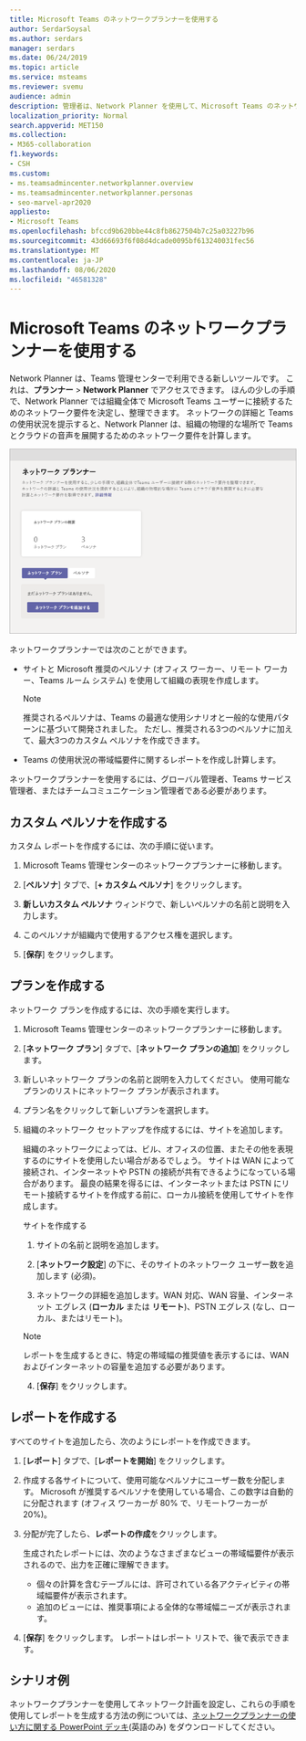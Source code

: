 ```yaml
---
title: Microsoft Teams のネットワークプランナーを使用する
author: SerdarSoysal
ms.author: serdars
manager: serdars
ms.date: 06/24/2019
ms.topic: article
ms.service: msteams
ms.reviewer: svemu
audience: admin
description: 管理者は、Network Planner を使用して、Microsoft Teams のネットワーク要件を特定する方法についてを知ることができます。
localization_priority: Normal
search.appverid: MET150
ms.collection:
- M365-collaboration
f1.keywords:
- CSH
ms.custom:
- ms.teamsadmincenter.networkplanner.overview
- ms.teamsadmincenter.networkplanner.personas
- seo-marvel-apr2020
appliesto:
- Microsoft Teams
ms.openlocfilehash: bfccd9b620bbe44c8fb8627504b7c25a03227b96
ms.sourcegitcommit: 43d66693f6f08d4dcade0095bf613240031fec56
ms.translationtype: MT
ms.contentlocale: ja-JP
ms.lasthandoff: 08/06/2020
ms.locfileid: "46581328"
---
```

# <a name="use-the-network-planner-for-microsoft-teams"></a>Microsoft Teams のネットワークプランナーを使用する

Network Planner は、Teams 管理センターで利用できる新しいツールです。 これは、**プランナー**  >  **Network Planner** でアクセスできます。 ほんの少しの手順で、Network Planner では組織全体で Microsoft Teams ユーザーに接続するためのネットワーク要件を決定し、整理できます。 ネットワークの詳細と Teams の使用状況を提示すると、Network Planner は、組織の物理的な場所で Teams とクラウドの音声を展開するためのネットワーク要件を計算します。

![ネットワークプランナーのスクリーンショット](media/network-planner.png)

ネットワークプランナーでは次のことができます。

- サイトと Microsoft 推奨のペルソナ (オフィス ワーカー、リモート ワーカー、Teams ルーム システム) を使用して組織の表現を作成します。

    > [!NOTE]
    > 推奨されるペルソナは、Teams の最適な使用シナリオと一般的な使用パターンに基づいて開発されました。 ただし、推奨される3つのペルソナに加えて、最大3つのカスタム ペルソナを作成できます。

- Teams の使用状況の帯域幅要件に関するレポートを作成し計算します。

ネットワークプランナーを使用するには、グローバル管理者、Teams サービス管理者、またはチームコミュニケーション管理者である必要があります。

## <a name="create-a-custom-persona"></a>カスタム ペルソナを作成する

カスタム レポートを作成するには、次の手順に従います。

1. Microsoft Teams 管理センターのネットワークプランナーに移動します。

2. [**ペルソナ**] タブで、[**+ カスタム ペルソナ**] をクリックします。 

3. **新しいカスタム ペルソナ** ウィンドウで、新しいペルソナの名前と説明を入力します。

4. このペルソナが組織内で使用するアクセス権を選択します。

5. [**保存**] をクリックします。

## <a name="build-your-plan"></a>プランを作成する

ネットワーク プランを作成するには、次の手順を実行します。

1. Microsoft Teams 管理センターのネットワークプランナーに移動します。

2. [**ネットワーク プラン**] タブで、[**ネットワーク プランの追加**] をクリックします。

3. 新しいネットワーク プランの名前と説明を入力してください。 使用可能なプランのリストにネットワーク プランが表示されます。

4. プラン名をクリックして新しいプランを選択します。

5. 組織のネットワーク セットアップを作成するには、サイトを追加します。

    組織のネットワークによっては、ビル、オフィスの位置、またその他を表現するのにサイトを使用したい場合があるでしょう。 サイトは WAN によって接続され、インターネットや PSTN の接続が共有できるようになっている場合があります。 最良の結果を得るには、インターネットまたは PSTN にリモート接続するサイトを作成する前に、ローカル接続を使用してサイトを作成します。

    サイトを作成する

    1. サイトの名前と説明を追加します。

    2. [**ネットワーク設定**] の下に、そのサイトのネットワーク ユーザー数を追加します (必須)。

    3. ネットワークの詳細を追加します。WAN 対応、WAN 容量、インターネット エグレス (**ローカル** または **リモート**)、PSTN エグレス (なし、ローカル、またはリモート)。

      > [!NOTE]
      > レポートを生成するときに、特定の帯域幅の推奨値を表示するには、WAN およびインターネットの容量を追加する必要があります。

    4. [**保存**] をクリックします。

## <a name="create-a-report"></a>レポートを作成する

すべてのサイトを追加したら、次のようにレポートを作成できます。

1. [**レポート**] タブで、[**レポートを開始**] をクリックします。

2. 作成する各サイトについて、使用可能なペルソナにユーザー数を分配します。 Microsoft が推奨するペルソナを使用している場合、この数字は自動的に分配されます (オフィス ワーカーが 80% で、リモートワーカーが 20%)。

3. 分配が完了したら、**レポートの作成**をクリックします。

    生成されたレポートには、次のようなさまざまなビューの帯域幅要件が表示されるので、出力を正確に理解できます。
    - 個々の計算を含むテーブルには、許可されている各アクティビティの帯域幅要件が表示されます。
    - 追加のビューには、推奨事項による全体的な帯域幅ニーズが表示されます。

4. [**保存**] をクリックします。 レポートはレポート リストで、後で表示できます。

## <a name="example-scenario"></a>シナリオ例

ネットワークプランナーを使用してネットワーク計画を設定し、これらの手順を使用してレポートを生成する方法の例については、[ネットワークプランナーの使い方に関する PowerPoint デッキ](https://github.com/MicrosoftDocs/OfficeDocs-SkypeForBusiness/blob/live/Teams/downloads/network-planner-how-to.pptx?raw=true)(英語のみ) をダウンロードしてください。
